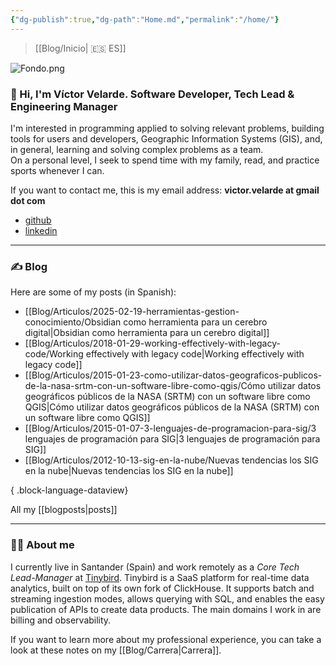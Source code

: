 ```yaml
---
{"dg-publish":true,"dg-path":"Home.md","permalink":"/home/"}
---
```


> [[Blog/Inicio\| 🇪‍🇸 ES]]

![Fondo.png](/img/user/Blog/Media/Fondo.png)
### 👋 Hi, I'm Víctor Velarde. Software Developer, Tech Lead & Engineering Manager

I'm interested in programming applied to solving relevant problems, building tools for users and developers, Geographic Information Systems (GIS), and, in general, learning and solving complex problems as a team.  
On a personal level, I seek to spend time with my family, read, and practice sports whenever I can.

If you want to contact me, this is my email address: **victor.velarde at gmail dot com**
- [github](https://github.com/VictorVelarde/)
- [linkedin](https://www.linkedin.com/in/victorvelarde/)

---
### ✍ Blog
Here are some of my posts (in Spanish):
- [[Blog/Articulos/2025-02-19-herramientas-gestion-conocimiento/Obsidian como herramienta para un cerebro digital\|Obsidian como herramienta para un cerebro digital]]
- [[Blog/Articulos/2018-01-29-working-effectively-with-legacy-code/Working effectively with legacy code\|Working effectively with legacy code]]
- [[Blog/Articulos/2015-01-23-como-utilizar-datos-geograficos-publicos-de-la-nasa-srtm-con-un-software-libre-como-qgis/Cómo utilizar datos geográficos públicos de la NASA (SRTM) con un software libre como QGIS\|Cómo utilizar datos geográficos públicos de la NASA (SRTM) con un software libre como QGIS]]
- [[Blog/Articulos/2015-01-07-3-lenguajes-de-programacion-para-sig/3 lenguajes de programación para SIG\|3 lenguajes de programación para SIG]]
- [[Blog/Articulos/2012-10-13-sig-en-la-nube/Nuevas tendencias los SIG en la nube\|Nuevas tendencias los SIG en la nube]]

{ .block-language-dataview}

All my [[blogposts\|posts]]

---
### 🧔‍♂ About me
I currently live in Santander (Spain) and work remotely as a _Core Tech Lead-Manager_ at [Tinybird](https://www.tinybird.co/). Tinybird is a SaaS platform for real-time data analytics, built on top of its own fork of ClickHouse. It supports batch and streaming ingestion modes, allows querying with SQL, and enables the easy publication of APIs to create data products. The main domains I work in are billing and observability.

If you want to learn more about my professional experience, you can take a look at these notes on my [[Blog/Carrera\|Carrera]].